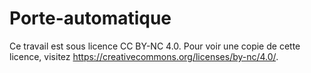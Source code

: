 # Porte-automatique


Ce travail est sous licence CC BY-NC 4.0. Pour voir une copie de cette licence, visitez https://creativecommons.org/licenses/by-nc/4.0/.
